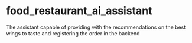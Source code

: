 # food_restaurant_ai_assistant
The assistant capable of providing with the recommendations on the best wings to taste and registering the order in the backend
